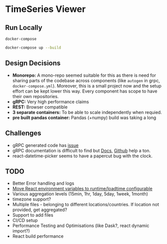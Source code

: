 # TimeSeries Viewer

## Run Locally

`docker-compose`

```bash
docker-compose up --build
```

## Design Decisions

- **Monorepo:** A mono-repo seemed suitable for this as there is need for sharing parts of the codebase across components (like `autogen` in grpc, `docker-compose.yml`). Moreover, this is a small project now and the setup effort can be kept lower this way. Every component has scope to have their own repositories.
- **gRPC:** Very high performance claims
- **REST:** Browser compatible
- **3 separate containers:** To be able to scale independently when requied.
- **pre built pandas container:** Pandas (+numpy) build was taking a long

## Challenges

- gRPC generated code has [issue](https://github.com/protocolbuffers/protobuf/issues/1491)
- gRPC documentation is difficult to find but [Docs](https://github.com/protocolbuffers/protobuf/tree/master/src/google/protobuf), [Github](https://googleapis.dev/python/protobuf/latest/) help a ton.
- react-datetime-picker seems to have a papercut bug with the clock.

## TODO

- Better Error handling and logs
- [Move React environment variables to runtime/loadtime configurable](https://www.freecodecamp.org/news/how-to-implement-runtime-environment-variables-with-create-react-app-docker-and-nginx-7f9d42a91d70/)
- Various aggregation levels (15min, 1hr, 1day, 5day, 1week, 1month)
- timezone support?
- Multiple files - belonging to different locations/countries. If location not provided, get aggregated?
- Support to add files
- CI/CD setup
- Performance Testing and Optimisations (like Dask?, react dynamic import?)
- React build performance
